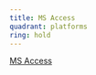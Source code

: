 ```yaml
---
title: MS Access
quadrant: platforms
ring: hold
---
```


[MS Access](https://www.microsoft.com/en-us/microsoft-365/access)
